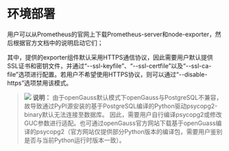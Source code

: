# 环境部署<a name="ZH-CN_TOPIC_0000002259758088"></a>

用户可以从Prometheus的官网上下载Prometheus-server和node-exporter，然后根据官方文档中的说明启动它们；

其中，提供的exporter组件默认采用HTTPS通信协议，因此需要用户默认提供SSL证书和密钥文件，并通过“--ssl-keyfile”、“--ssl-certfile”以及“--ssl-ca-file”选项进行配置。若用户不希望使用HTTPS协议，则可以通过“--disable-https”选项禁用该模式。

>![](public_sys-resources/icon-note.gif) **说明：** 
>由于openGauss默认模式下openGauss与PostgreSQL不兼容，故导致通过PyPI源安装的基于PostgreSQL编译的Python驱动psycopg2-binary默认无法连接至数据库。
>因此，需要用户自行编译psycopg2或修改GUC参数进行适配。也可通过openGauss官方网站下载基于openGuass编译的psycopg2（官方网站仅提供部分Python版本的编译包，需要用户鉴别是否与当前Python运行时版本一致）。

